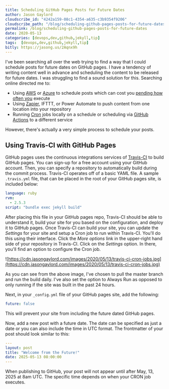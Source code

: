 ```yaml
---
title: Scheduling GitHub Pages Posts for Future Dates
author: Jason Gaylord
cloudscribe_id: "4242a159-08c1-4354-a635-c3b9354f9206"
cloudscribe_path: "/blog/scheduling-github-pages-posts-for-future-dates"
permalink: /blog/scheduling-github-pages-posts-for-future-dates
date: 2020-05-13
categories: [devops,dev,github,jekyll,tip]
tags:  [devops,dev,github,jekyll,tip]
bitly: https://jasong.us/2Aqnx9h
---
```


I've been searching all over the web trying to find a way that I could schedule posts for future dates on GitHub pages. I have a tendency of writing content well in advance and scheduling the content to be released for future dates. I was struggling to find a sound solution for this. Searching online directed me to:

- Using [AWS](https://jasong.us/2SVGuHh) or [Azure](https://jasong.us/35RuVpR) to schedule posts which can cost you [pending how often you](https://jasong.us/2xT0a7j) execute
- Using [Zapier](https://jasong.us/2SX57Dp), IFTTT, or Power Automate to push content from one location into your repository
- Running [Cron](https://jasong.us/35RpRBR) jobs locally on a schedule or scheduling via [GitHub Actions](https://jasong.us/3dBixgh) to a different service

However, there's actually a very simple process to schedule your posts.

## Using Travis-CI with GitHub Pages
GitHub pages uses the continuous integrations services of [Travis-CI](https://jasong.us/2WnEk5y) to build GitHub pages. You can sign-up for a free account using your GitHub account. Then, you can specify a repository to automatically build during the commit process. Travis-CI operates off of a basic YAML file. A sample `.travis.yml` file, that can be placed in the root of your GitHub pages site, is included below:

```yaml
language: ruby
rvm:
  - 2.5.3
script: "bundle exec jekyll build"
```

After placing this file in your GitHub pages repo, Travis-CI should be able to understand it, build your site for you based on the configuration, and deploy it to GitHub pages. Once Travis-CI can build your site, you can update the *Settings* for your site and setup a Cron job to run within Travis-CI. You'll do this using their interface. Click the *More options* link in the upper-right hand side of your repository in Travis-CI. Click on the *Settings* option. In there, you'll find an option to configure the Cron job. 

![https://cdn.jasongaylord.com/images/2020/05/13/travis-ci-cron-jobs.jpg](https://cdn.jasongaylord.com/images/2020/05/13/travis-ci-cron-jobs.jpg)

As you can see from the above image, I've chosen to pull the master branch and run the build daily. I've also set the option to Always Run as opposed to only running if the site was built in the past 24 hours.

Next, in your `_config.yml` file of your GitHub pages site, add the following:

```yaml
future: false
```

This will prevent your site from including the future dated GitHub pages.

Now, add a new post with a future date. The date can be specified as just a date or you can also include the time in UTC format. The frontmatter of your post should look similar to this:

```yaml
---
layout: post
title: "Welcome from the Future!"
date: 2025-05-13 08:00:00
---
```

When publishing to GitHub, your post will not appear until after May, 13, 2025 at 8am UTC. The specific time depends on when your CRON job executes.